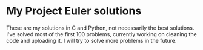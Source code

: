 # My Project Euler solutions
These are my solutions in C and Python, not necessarily the best solutions. I've solved most of the first 100 problems, currently working on cleaning the code and uploading it. I will try to solve more problems in the future.
